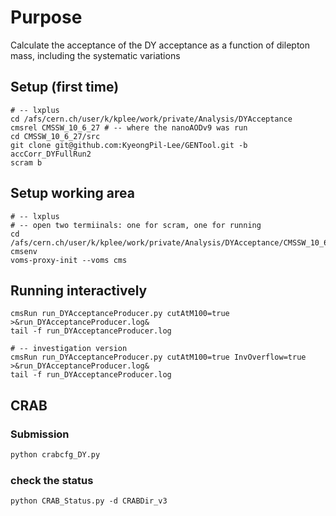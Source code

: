 # Purpose

Calculate the acceptance of the DY acceptance as a function of dilepton mass, including the systematic variations

## Setup (first time)

```shell
# -- lxplus
cd /afs/cern.ch/user/k/kplee/work/private/Analysis/DYAcceptance
cmsrel CMSSW_10_6_27 # -- where the nanoAODv9 was run
cd CMSSW_10_6_27/src
git clone git@github.com:KyeongPil-Lee/GENTool.git -b accCorr_DYFullRun2
scram b
```

## Setup working area

```shell
# -- lxplus
# -- open two termiinals: one for scram, one for running
cd /afs/cern.ch/user/k/kplee/work/private/Analysis/DYAcceptance/CMSSW_10_6_27/src/GENTool/EDTool/test/Acceptance
cmsenv
voms-proxy-init --voms cms
```

## Running interactively

```shell
cmsRun run_DYAcceptanceProducer.py cutAtM100=true >&run_DYAcceptanceProducer.log&
tail -f run_DYAcceptanceProducer.log

# -- investigation version
cmsRun run_DYAcceptanceProducer.py cutAtM100=true InvOverflow=true >&run_DYAcceptanceProducer.log&
tail -f run_DYAcceptanceProducer.log
```

## CRAB

### Submission

```bash
python crabcfg_DY.py
```

### check the status

```
python CRAB_Status.py -d CRABDir_v3
```

